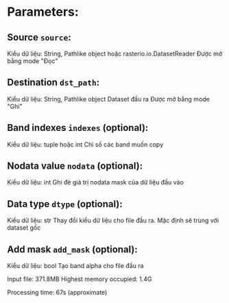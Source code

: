 # Parameters:
## Source `source`:
Kiểu dữ liệu: String, Pathlike object hoặc rasterio.io.DatasetReader
Được mở bằng mode "Đọc"

## Destination `dst_path`:
Kiểu dữ liệu: String, Pathlike object
Dataset đầu ra
Được mở bằng mode "Ghi"

## Band indexes `indexes` (optional):
Kiểu dữ liệu: tuple hoặc int
Chỉ số các band muốn copy

## Nodata value `nodata` (optional):
Kiểu dữ liệu: int
Ghi đè giá trị nodata mask của dữ liệu đầu vào

## Data type `dtype` (optional):
Kiểu dữ liệu: str
Thay đổi kiểu dữ liệu cho file đầu ra. Mặc định sẽ trùng với dataset gốc

## Add mask `add_mask` (optional):
Kiểu dữ liệu: bool
Tạo band alpha cho file đầu ra





Input file: 371.8MB
Highest memory occupied: 1.4G



Processing time: 67s (approximate)
